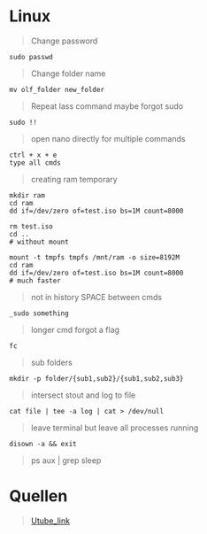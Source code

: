# Linux

> Change password

    sudo passwd

> Change folder name

    mv olf_folder new_folder

> Repeat lass command maybe forgot sudo

    sudo !!

> open nano directly for multiple commands

    ctrl + x + e
    type all cmds

> creating ram temporary

    mkdir ram
    cd ram
    dd if=/dev/zero of=test.iso bs=1M count=8000

    rm test.iso
    cd ..
    # without mount

    mount -t tmpfs tmpfs /mnt/ram -o size=8192M
    cd ram
    dd if=/dev/zero of=test.iso bs=1M count=8000
    # much faster

> not in history SPACE between cmds

    _sudo something

> longer cmd forgot a flag

    fc

> sub folders

    mkdir -p folder/{sub1,sub2}/{sub1,sub2,sub3}

> intersect stout and log to file

    cat file | tee -a log | cat > /dev/null

> leave terminal but leave all processes running

    disown -a && exit

> ps aux | grep sleep

# Quellen

> [Utube_link](https://www.youtube.com/watch?v=Zuwa8zlfXSY&t=302s)
